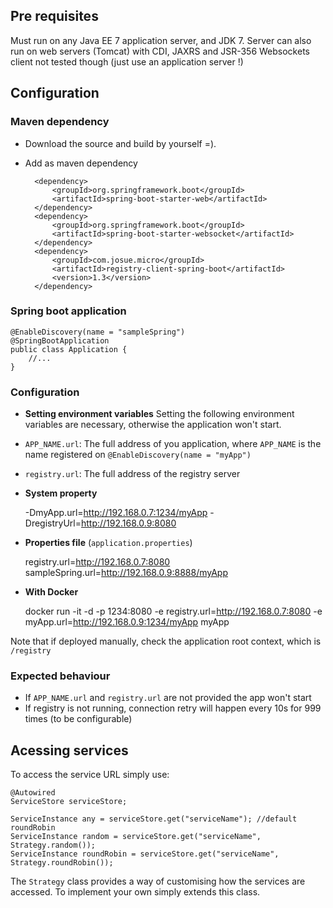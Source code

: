 ## Pre requisites
Must run on any Java EE 7 application server, and JDK 7.
Server can also run on web servers (Tomcat) with CDI, JAXRS and JSR-356 Websockets client
not tested though (just use an application server !)

## Configuration

### Maven dependency
- Download the source and build by yourself =).
- Add as maven dependency

        <dependency>
            <groupId>org.springframework.boot</groupId>
            <artifactId>spring-boot-starter-web</artifactId>
        </dependency>
        <dependency>
            <groupId>org.springframework.boot</groupId>
            <artifactId>spring-boot-starter-websocket</artifactId>
        </dependency>
        <dependency>
            <groupId>com.josue.micro</groupId>
            <artifactId>registry-client-spring-boot</artifactId>
            <version>1.3</version>
        </dependency>

### Spring boot application

    @EnableDiscovery(name = "sampleSpring")
    @SpringBootApplication
    public class Application {
        //...
    }

### Configuration

- **Setting environment variables**
Setting the following environment variables are necessary, otherwise the application won't start.
- `APP_NAME.url`: The full address of you application, where `APP_NAME` is the name registered on `@EnableDiscovery(name = "myApp")`
- `registry.url`: The full address of the registry server

- **System property**

    -DmyApp.url=http://192.168.0.7:1234/myApp -DregistryUrl=http://192.168.0.9:8080

- **Properties file** (`application.properties`)

    registry.url=http://192.168.0.7:8080
    sampleSpring.url=http://192.168.0.9:8888/myApp

- **With Docker**

    docker run -it -d -p 1234:8080  -e registry.url=http://192.168.0.7:8080 -e myApp.url=http://192.168.0.9:1234/myApp myApp


Note that if deployed manually, check the application root context, which is `/registry`

### Expected behaviour
- If `APP_NAME.url` and `registry.url` are not provided the app won't start
- If registry is not running, connection retry will happen every 10s for 999 times (to be configurable)

## Acessing services
To access the service URL simply use:
   
    @Autowired
    ServiceStore serviceStore;
    
    ServiceInstance any = serviceStore.get("serviceName"); //default roundRobin
    ServiceInstance random = serviceStore.get("serviceName", Strategy.random());
    ServiceInstance roundRobin = serviceStore.get("serviceName", Strategy.roundRobin());
    
The `Strategy` class provides a way of customising how the services are accessed. To implement your own simply extends this class.